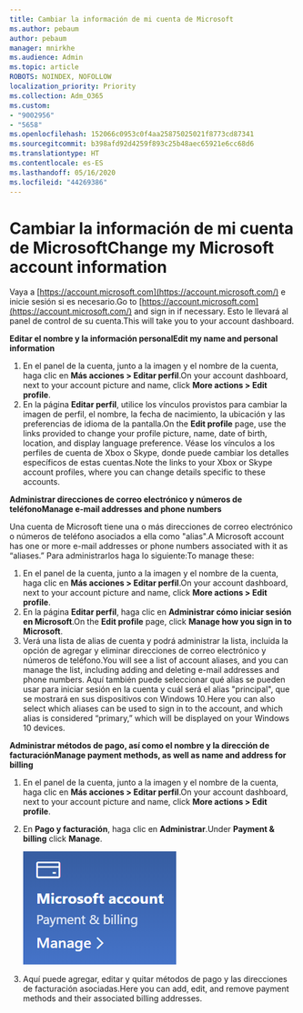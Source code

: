 ```yaml
---
title: Cambiar la información de mi cuenta de Microsoft
ms.author: pebaum
author: pebaum
manager: mnirkhe
ms.audience: Admin
ms.topic: article
ROBOTS: NOINDEX, NOFOLLOW
localization_priority: Priority
ms.collection: Adm_O365
ms.custom:
- "9002956"
- "5658"
ms.openlocfilehash: 152066c0953c0f4aa25875025021f8773cd87341
ms.sourcegitcommit: b398afd92d4259f893c25b48aec65921e6cc68d6
ms.translationtype: HT
ms.contentlocale: es-ES
ms.lasthandoff: 05/16/2020
ms.locfileid: "44269386"
---
```

# <a name="change-my-microsoft-account-information"></a><span data-ttu-id="05e70-102">Cambiar la información de mi cuenta de Microsoft</span><span class="sxs-lookup"><span data-stu-id="05e70-102">Change my Microsoft account information</span></span>

<span data-ttu-id="05e70-103">Vaya a [https://account.microsoft.com](https://account.microsoft.com/) e inicie sesión si es necesario.</span><span class="sxs-lookup"><span data-stu-id="05e70-103">Go to [https://account.microsoft.com](https://account.microsoft.com/) and sign in if necessary.</span></span> <span data-ttu-id="05e70-104">Esto le llevará al panel de control de su cuenta.</span><span class="sxs-lookup"><span data-stu-id="05e70-104">This will take you to your account dashboard.</span></span>  

<span data-ttu-id="05e70-105">**Editar el nombre y la información personal**</span><span class="sxs-lookup"><span data-stu-id="05e70-105">**Edit my name and personal information**</span></span>

1. <span data-ttu-id="05e70-106">En el panel de la cuenta, junto a la imagen y el nombre de la cuenta, haga clic en **Más acciones > Editar perfil**.</span><span class="sxs-lookup"><span data-stu-id="05e70-106">On your account dashboard, next to your account picture and name, click **More actions > Edit profile**.</span></span>
2. <span data-ttu-id="05e70-107">En la página **Editar perfil**, utilice los vínculos provistos para cambiar la imagen de perfil, el nombre, la fecha de nacimiento, la ubicación y las preferencias de idioma de la pantalla.</span><span class="sxs-lookup"><span data-stu-id="05e70-107">On the **Edit profile** page, use the links provided to change your profile picture, name, date of birth, location, and display language preference.</span></span> <span data-ttu-id="05e70-108">Véase los vínculos a los perfiles de cuenta de Xbox o Skype, donde puede cambiar los detalles específicos de estas cuentas.</span><span class="sxs-lookup"><span data-stu-id="05e70-108">Note the links to your Xbox or Skype account profiles, where you can change details specific to these accounts.</span></span>

<span data-ttu-id="05e70-109">**Administrar direcciones de correo electrónico y números de teléfono**</span><span class="sxs-lookup"><span data-stu-id="05e70-109">**Manage e-mail addresses and phone numbers**</span></span>

<span data-ttu-id="05e70-110">Una cuenta de Microsoft tiene una o más direcciones de correo electrónico o números de teléfono asociados a ella como "alias".</span><span class="sxs-lookup"><span data-stu-id="05e70-110">A Microsoft account has one or more e-mail addresses or phone numbers associated with it as “aliases.”</span></span> <span data-ttu-id="05e70-111">Para administrarlos haga lo siguiente:</span><span class="sxs-lookup"><span data-stu-id="05e70-111">To manage these:</span></span>

1. <span data-ttu-id="05e70-112">En el panel de la cuenta, junto a la imagen y el nombre de la cuenta, haga clic en **Más acciones > Editar perfil**.</span><span class="sxs-lookup"><span data-stu-id="05e70-112">On your account dashboard, next to your account picture and name, click **More actions > Edit profile**.</span></span>
2. <span data-ttu-id="05e70-113">En la página **Editar perfil**, haga clic en **Administrar cómo iniciar sesión en Microsoft**.</span><span class="sxs-lookup"><span data-stu-id="05e70-113">On the **Edit profile** page, click **Manage how you sign in to Microsoft**.</span></span> 
3. <span data-ttu-id="05e70-114">Verá una lista de alias de cuenta y podrá administrar la lista, incluida la opción de agregar y eliminar direcciones de correo electrónico y números de teléfono.</span><span class="sxs-lookup"><span data-stu-id="05e70-114">You will see a list of account aliases, and you can manage the list, including adding and deleting e-mail addresses and phone numbers.</span></span> <span data-ttu-id="05e70-115">Aquí también puede seleccionar qué alias se pueden usar para iniciar sesión en la cuenta y cuál será el alias "principal", que se mostrará en sus dispositivos con Windows 10.</span><span class="sxs-lookup"><span data-stu-id="05e70-115">Here you can also select which aliases can be used to sign in to the account, and which alias is considered “primary,” which will be displayed on your Windows 10 devices.</span></span>

<span data-ttu-id="05e70-116">**Administrar métodos de pago, así como el nombre y la dirección de facturación**</span><span class="sxs-lookup"><span data-stu-id="05e70-116">**Manage payment methods, as well as name and address for billing**</span></span> 

1. <span data-ttu-id="05e70-117">En el panel de la cuenta, junto a la imagen y el nombre de la cuenta, haga clic en **Más acciones > Editar perfil**.</span><span class="sxs-lookup"><span data-stu-id="05e70-117">On your account dashboard, next to your account picture and name, click **More actions > Edit profile**.</span></span>
2. <span data-ttu-id="05e70-118">En **Pago y facturación**, haga clic en **Administrar**.</span><span class="sxs-lookup"><span data-stu-id="05e70-118">Under **Payment & billing** click **Manage**.</span></span>

    ![Administrar pago y facturación](media/manage-account.png)

3. <span data-ttu-id="05e70-120">Aquí puede agregar, editar y quitar métodos de pago y las direcciones de facturación asociadas.</span><span class="sxs-lookup"><span data-stu-id="05e70-120">Here you can add, edit, and remove payment methods and their associated billing addresses.</span></span> 
